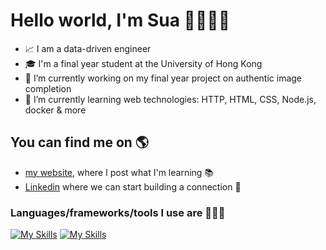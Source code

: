# Hello world, I'm Sua 🙋🏻‍♀️👋

- 📈 I am a data-driven engineer
-  🎓 I'm a final year student at the University of Hong Kong
- 🌌 I’m currently working on my final year project on authentic image completion
- 🌱 I’m currently learning web technologies: HTTP, HTML, CSS, Node.js, docker & more

## You can find me on 🌎

- <a href="www.sua-kim.com">my website</a>, where I post what I'm learning 📚
- <a href="https://www.linkedin.com/in/sooahkim1/">Linkedin</a> where we can start building a connection 🤝

### Languages/frameworks/tools I use are 👩🏻‍💻
[![My Skills](https://skillicons.dev/icons?i=py,pytorch,tensorflow,r,postgres)]()
[![My Skills](https://skillicons.dev/icons?i=js,html,css,php,nodejs,react,docker,git,github,linux,c,cpp)]()
<!--
**alexsuakim/alexsuakim** is a ✨ _special_ ✨ repository because its `README.md` (this file) appears on your GitHub profile.

Here are some ideas to get you started:

- 🔭 I’m currently working on ...
- 🌱 I’m currently learning ...
- 👯 I’m looking to collaborate on ...
- 🤔 I’m looking for help with ...
- 💬 Ask me about ...
- 📫 How to reach me: ...
- 😄 Pronouns: ...
- ⚡ Fun fact: ...
-->
